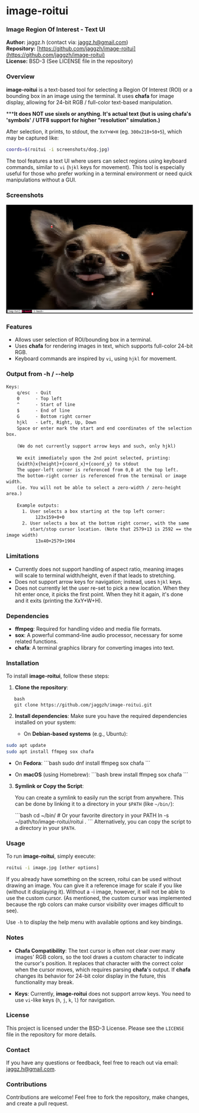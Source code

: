 # image-roitui

### Image Region Of Interest - Text UI

**Author:** jaggz.h (contact via: [jaggz.h@gmail.com](mailto:jaggz.h@gmail.com))  
**Repository:** [https://github.com/jaggzh/image-roitui](https://github.com/jaggzh/image-roitui)  
**License:** BSD-3 (See LICENSE file in the repository)

### Overview

**image-roitui** is a text-based tool for selecting a Region Of Interest (ROI)
or a bounding box in an image using the terminal. It uses **chafa** for image
display, allowing for 24-bit RGB / full-color text-based manipulation.

*****It does NOT use sixels or anything. It's actual text (but is using chafa's 'symbols' / UTF8 support for higher "resolution" simulation.)**

After selection, it prints, to stdout, the `XxY+W+H` (eg. `300x210+50+5`), which may be captured like:
```bash
coords=$(roitui -i screenshots/dog.jpg)
```

The tool features a text UI where users can select regions using keyboard
commands, similar to `vi` (`hjkl` keys for movement). This tool is especially
useful for those who prefer working in a terminal environment or need quick
manipulations without a GUI.

### Screenshots
![Selection ROI of dog image](screenshots/dog.png)

### Features
- Allows user selection of ROI/bounding box in a terminal.
- Uses **chafa** for rendering images in text, which supports full-color 24-bit RGB.
- Keyboard commands are inspired by `vi`, using `hjkl` for movement.

### Output from -h / --help
```
Keys:
    q/esc  - Quit
    0      - Top left
    ^      - Start of line
    $      - End of line
    G      - Bottom right corner
    hjkl   - Left, Right, Up, Down
    Space or enter mark the start and end coordinates of the selection box.

    (We do not currently support arrow keys and such, only hjkl)

    We exit immediately upon the 2nd point selected, printing:
    {width}x{height}+{coord_x}+{coord_y} to stdout
    The upper-left corner is referenced from 0,0 at the top left.
    The bottom-right corner is referenced from the terminal or image width.
    (ie. You will not be able to select a zero-width / zero-height area.)

    Example outputs:
      1. User selects a box starting at the top left corner:
           123x159+0+0
      2. User selects a box at the bottom right corner, with the same
         start/stop cursor location. (Note that 2579+13 is 2592 == the image width)
           13x40+2579+1904
```

### Limitations
- Currently does not support handling of aspect ratio, meaning images will scale to terminal width/height, even if that leads to stretching.
- Does not support arrow keys for navigation; instead, uses `hjkl` keys.
- Does not currently let the user re-set to pick a new location. When they hit enter once, it picks the first point. When they hit it again, it's done and it exits (printing the XxY+W+H).

### Dependencies
- **ffmpeg**: Required for handling video and media file formats.
- **sox**: A powerful command-line audio processor, necessary for some related functions.
- **chafa**: A terminal graphics library for converting images into text.

### Installation

To install **image-roitui**, follow these steps:

1. **Clone the repository**:
   
```
   bash
   git clone https://github.com/jaggzh/image-roitui.git
```

2. **Install dependencies**:
   Make sure you have the required dependencies installed on your system:
   
   - On **Debian-based systems** (e.g., Ubuntu):
```bash
sudo apt update
sudo apt install ffmpeg sox chafa
```
   
   - On **Fedora**:
     \```bash
     sudo dnf install ffmpeg sox chafa
     \```
   
   - On **macOS** (using Homebrew):
     \```bash
     brew install ffmpeg sox chafa
     \```

3. **Symlink or Copy the Script**:
   
   You can create a symlink to easily run the script from anywhere. This can be done by linking it to a directory in your `$PATH` (like `~/bin/`):
   
   \```bash
   cd ~/bin/  # Or your favorite directory in your PATH
   ln -s ~/path/to/image-roitui/roitui .
   \```
   Alternatively, you can copy the script to a directory in your `$PATH`.

### Usage

To run **image-roitui**, simply execute:

```bash
roitui -i image.jpg [other options]
```

If you already have something on the screen, roitui can be used without
drawing an image. You can give it a reference image for scale if you like
(without it displaying it).  Without a -i image, however, it will not
be able to use the custom cursor. (As mentioned, the custom cursor was
implemented because the rgb colors can make cursor visibility over images
difficult to see).

Use `-h` to display the help menu with available options and key bindings.

### Notes
- **Chafa Compatibility**: The text cursor is often not clear over many images'
  RGB colors, so the tool draws a custom character to indicate the cursor's
  position. It replaces that character with the correct color when the cursor
  moves, which requires parsing **chafa**'s output. If **chafa** changes its
  behavior for 24-bit color display in the future, this functionality may
  break.

- **Keys**: Currently, **image-roitui** does not support arrow keys. You need
  to use `vi`-like keys (`h`, `j`, `k`, `l`) for navigation.

### License

This project is licensed under the BSD-3 License. Please see the `LICENSE` file in the repository for more details.

### Contact
If you have any questions or feedback, feel free to reach out via email: [jaggz.h@gmail.com](mailto:jaggz.h@gmail.com).

### Contributions
Contributions are welcome! Feel free to fork the repository, make changes, and create a pull request.
